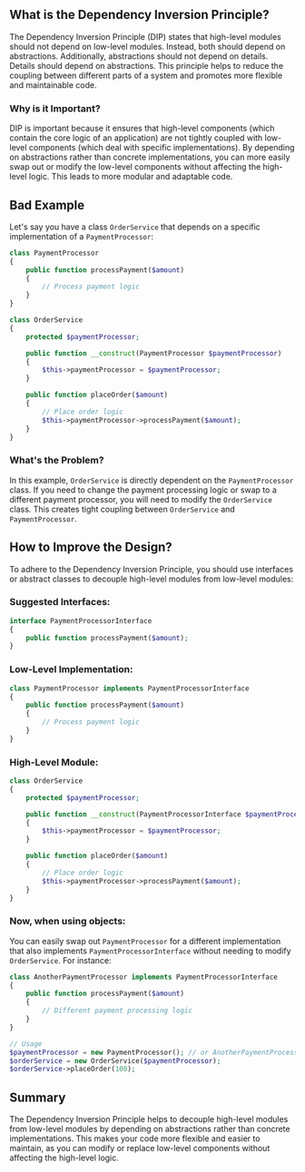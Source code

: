 ## What is the Dependency Inversion Principle?

The Dependency Inversion Principle (DIP) states that high-level modules should not depend on low-level modules. Instead, both should depend on abstractions. Additionally, abstractions should not depend on details. Details should depend on abstractions. This principle helps to reduce the coupling between different parts of a system and promotes more flexible and maintainable code.

### Why is it Important?

DIP is important because it ensures that high-level components (which contain the core logic of an application) are not tightly coupled with low-level components (which deal with specific implementations). By depending on abstractions rather than concrete implementations, you can more easily swap out or modify the low-level components without affecting the high-level logic. This leads to more modular and adaptable code.

## Bad Example

Let's say you have a class `OrderService` that depends on a specific implementation of a `PaymentProcessor`:

```php
class PaymentProcessor
{
    public function processPayment($amount)
    {
        // Process payment logic
    }
}

class OrderService
{
    protected $paymentProcessor;

    public function __construct(PaymentProcessor $paymentProcessor)
    {
        $this->paymentProcessor = $paymentProcessor;
    }

    public function placeOrder($amount)
    {
        // Place order logic
        $this->paymentProcessor->processPayment($amount);
    }
}
```

### What's the Problem?

In this example, `OrderService` is directly dependent on the `PaymentProcessor` class. If you need to change the payment processing logic or swap to a different payment processor, you will need to modify the `OrderService` class. This creates tight coupling between `OrderService` and `PaymentProcessor`.

## How to Improve the Design?

To adhere to the Dependency Inversion Principle, you should use interfaces or abstract classes to decouple high-level modules from low-level modules:

### Suggested Interfaces:

```php
interface PaymentProcessorInterface
{
    public function processPayment($amount);
}
```

### Low-Level Implementation:

```php
class PaymentProcessor implements PaymentProcessorInterface
{
    public function processPayment($amount)
    {
        // Process payment logic
    }
}
```

### High-Level Module:

```php
class OrderService
{
    protected $paymentProcessor;

    public function __construct(PaymentProcessorInterface $paymentProcessor)
    {
        $this->paymentProcessor = $paymentProcessor;
    }

    public function placeOrder($amount)
    {
        // Place order logic
        $this->paymentProcessor->processPayment($amount);
    }
}
```

### Now, when using objects:

You can easily swap out `PaymentProcessor` for a different implementation that also implements `PaymentProcessorInterface` without needing to modify `OrderService`. For instance:

```php
class AnotherPaymentProcessor implements PaymentProcessorInterface
{
    public function processPayment($amount)
    {
        // Different payment processing logic
    }
}

// Usage
$paymentProcessor = new PaymentProcessor(); // or AnotherPaymentProcessor
$orderService = new OrderService($paymentProcessor);
$orderService->placeOrder(100);
```

## Summary

The Dependency Inversion Principle helps to decouple high-level modules from low-level modules by depending on abstractions rather than concrete implementations. This makes your code more flexible and easier to maintain, as you can modify or replace low-level components without affecting the high-level logic.
